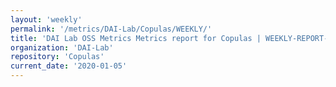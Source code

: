 ```yaml
---
layout: 'weekly'
permalink: '/metrics/DAI-Lab/Copulas/WEEKLY/'
title: 'DAI Lab OSS Metrics Metrics report for Copulas | WEEKLY-REPORT-2020-01-05'
organization: 'DAI-Lab'
repository: 'Copulas'
current_date: '2020-01-05'
---
```

